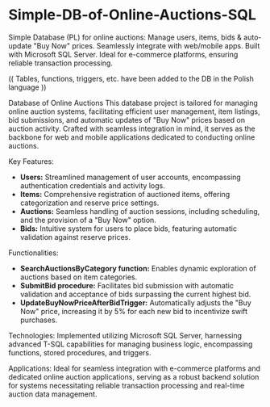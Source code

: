 # Simple-DB-of-Online-Auctions-SQL
Simple Database (PL)  for online auctions: Manage users, items, bids &amp; auto-update "Buy Now" prices. Seamlessly integrate with web/mobile apps. Built with Microsoft SQL Server. Ideal for e-commerce platforms, ensuring reliable transaction processing.

(( Tables, functions, triggers, etc. have been added to the DB in the Polish language ))

Database of Online Auctions
This database project is tailored for managing online auction systems, facilitating efficient user management, item listings, bid submissions, and automatic updates of "Buy Now" prices based on auction activity. Crafted with seamless integration in mind, it serves as the backbone for web and mobile applications dedicated to conducting online auctions.

Key Features:
- **Users:** Streamlined management of user accounts, encompassing authentication credentials and activity logs.
- **Items:** Comprehensive registration of auctioned items, offering categorization and reserve price settings.
- **Auctions:** Seamless handling of auction sessions, including scheduling, and the provision of a "Buy Now" option.
- **Bids:** Intuitive system for users to place bids, featuring automatic validation against reserve prices.

Functionalities:
- **SearchAuctionsByCategory function:** Enables dynamic exploration of auctions based on item categories.
- **SubmitBid procedure:** Facilitates bid submission with automatic validation and acceptance of bids surpassing the current highest bid.
- **UpdateBuyNowPriceAfterBidTrigger:** Automatically adjusts the "Buy Now" price, increasing it by 5% for each new bid to incentivize swift purchases.

Technologies:
Implemented utilizing Microsoft SQL Server, harnessing advanced T-SQL capabilities for managing business logic, encompassing functions, stored procedures, and triggers.

Applications:
Ideal for seamless integration with e-commerce platforms and dedicated online auction applications, serving as a robust backend solution for systems necessitating reliable transaction processing and real-time auction data management.
